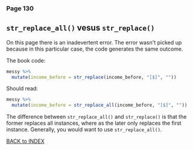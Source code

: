 ### Page 130
## `str_replace_all()` vesus `str_replace()`

On this page there is an inadevertent error. The error wasn't picked up because in this particular case, the code generates the same outcome.

The book code:
```r
messy %>%
  mutate(income_before = str_replace(income_before, "[$]", ""))
```

Should read:

```r
messy %>%
  mutate(income_before = str_replace_all(income_before, "[$]", ""))
```

The difference between `str_replace_all()` and `str_replace()` is that the former replaces all instances, where as the later only replaces the first instance. Generally, you would want to use `str_replace_all()`.

[BACK to INDEX](index.md)
